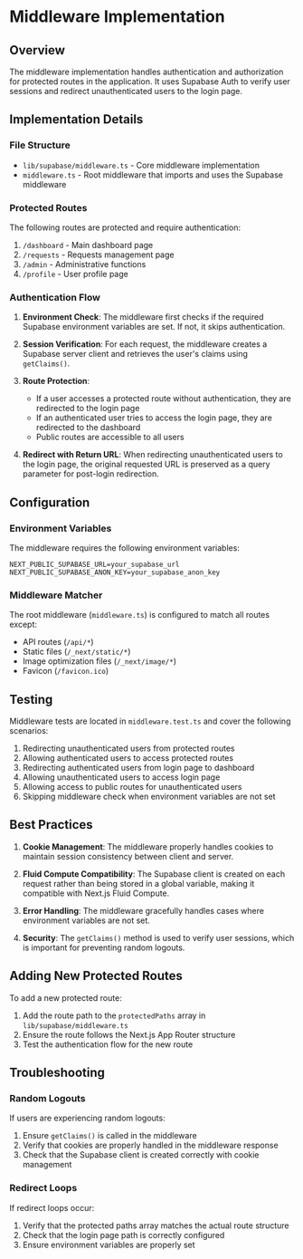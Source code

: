 # Middleware Implementation

## Overview

The middleware implementation handles authentication and authorization for protected routes in the application. It uses Supabase Auth to verify user sessions and redirect unauthenticated users to the login page.

## Implementation Details

### File Structure

- `lib/supabase/middleware.ts` - Core middleware implementation
- `middleware.ts` - Root middleware that imports and uses the Supabase middleware

### Protected Routes

The following routes are protected and require authentication:

1. `/dashboard` - Main dashboard page
2. `/requests` - Requests management page
3. `/admin` - Administrative functions
4. `/profile` - User profile page

### Authentication Flow

1. **Environment Check**: The middleware first checks if the required Supabase environment variables are set. If not, it skips authentication.

2. **Session Verification**: For each request, the middleware creates a Supabase server client and retrieves the user's claims using `getClaims()`.

3. **Route Protection**: 
   - If a user accesses a protected route without authentication, they are redirected to the login page
   - If an authenticated user tries to access the login page, they are redirected to the dashboard
   - Public routes are accessible to all users

4. **Redirect with Return URL**: When redirecting unauthenticated users to the login page, the original requested URL is preserved as a query parameter for post-login redirection.

## Configuration

### Environment Variables

The middleware requires the following environment variables:

```env
NEXT_PUBLIC_SUPABASE_URL=your_supabase_url
NEXT_PUBLIC_SUPABASE_ANON_KEY=your_supabase_anon_key
```

### Middleware Matcher

The root middleware (`middleware.ts`) is configured to match all routes except:

- API routes (`/api/*`)
- Static files (`/_next/static/*`)
- Image optimization files (`/_next/image/*`)
- Favicon (`/favicon.ico`)

## Testing

Middleware tests are located in `middleware.test.ts` and cover the following scenarios:

1. Redirecting unauthenticated users from protected routes
2. Allowing authenticated users to access protected routes
3. Redirecting authenticated users from login page to dashboard
4. Allowing unauthenticated users to access login page
5. Allowing access to public routes for unauthenticated users
6. Skipping middleware check when environment variables are not set

## Best Practices

1. **Cookie Management**: The middleware properly handles cookies to maintain session consistency between client and server.

2. **Fluid Compute Compatibility**: The Supabase client is created on each request rather than being stored in a global variable, making it compatible with Next.js Fluid Compute.

3. **Error Handling**: The middleware gracefully handles cases where environment variables are not set.

4. **Security**: The `getClaims()` method is used to verify user sessions, which is important for preventing random logouts.

## Adding New Protected Routes

To add a new protected route:

1. Add the route path to the `protectedPaths` array in `lib/supabase/middleware.ts`
2. Ensure the route follows the Next.js App Router structure
3. Test the authentication flow for the new route

## Troubleshooting

### Random Logouts

If users are experiencing random logouts:

1. Ensure `getClaims()` is called in the middleware
2. Verify that cookies are properly handled in the middleware response
3. Check that the Supabase client is created correctly with cookie management

### Redirect Loops

If redirect loops occur:

1. Verify that the protected paths array matches the actual route structure
2. Check that the login page path is correctly configured
3. Ensure environment variables are properly set